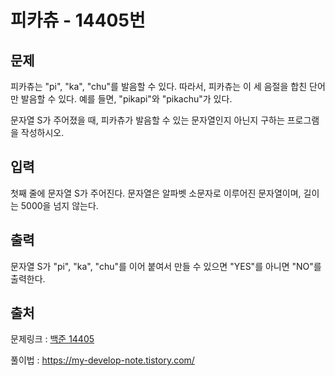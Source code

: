 <h1>피카츄 - 14405번</h1>

<h2>문제</h2>

피카츄는 "pi", "ka", "chu"를 발음할 수 있다. 따라서, 피카츄는 이 세 음절을 합친 단어만 발음할 수 있다. 예를 들면, "pikapi"와 "pikachu"가 있다.

문자열 S가 주어졌을 때, 피카츄가 발음할 수 있는 문자열인지 아닌지 구하는 프로그램을 작성하시오.

<h2>입력</h2>

첫째 줄에 문자열 S가 주어진다. 문자열은 알파벳 소문자로 이루어진 문자열이며, 길이는 5000을 넘지 않는다.

<h2>출력</h2>

문자열 S가 "pi", "ka", "chu"를 이어 붙여서 만들 수 있으면 "YES"를 아니면 "NO"를 출력한다.

<h2>출처</h2>

문제링크 : [백준 14405](https://www.acmicpc.net/problem/14405)

풀이법 : https://my-develop-note.tistory.com/